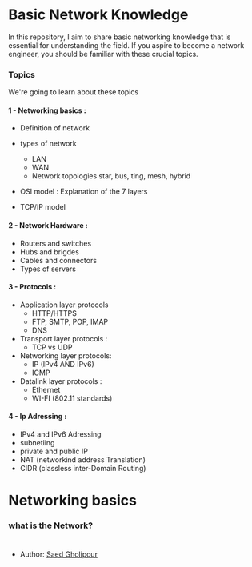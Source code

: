 # Basic Network Knowledge
In this repository, I aim to share basic networking knowledge that is essential for understanding the field. If you aspire to become a network engineer, you should be familiar with these crucial topics.

### Topics

 We're going to learn about these topics
####  1 - Networking basics : 
   - Definition of network
   - types of network
       - LAN
       - WAN
     - Network topologies
       star, bus, ting, mesh, hybrid

  - OSI model : Explanation of the 7 layers
  - TCP/IP model

#### 2 - Network Hardware :
   - Routers and switches
   - Hubs and brigdes
   - Cables and connectors
   - Types of servers

#### 3 - Protocols :
   - Application layer protocols
       - HTTP/HTTPS
       - FTP, SMTP, POP, IMAP
       - DNS
   - Transport layer protocols :
       - TCP vs UDP
   - Networking layer protocols:
       - IP (IPv4 AND IPv6)
       - ICMP
   - Datalink layer protocols :
       - Ethernet
       - WI-FI (802.11 standards)
#### 4 - Ip Adressing :
  - IPv4 and IPv6 Adressing
  - subnetiing
  - private and public IP
  - NAT (networkind address Translation)
  - CIDR (classless inter-Domain Routing)

# Networking basics

### what is the Network?


#
- Author: [Saed Gholipour](https://github.com/saed-gpr)
